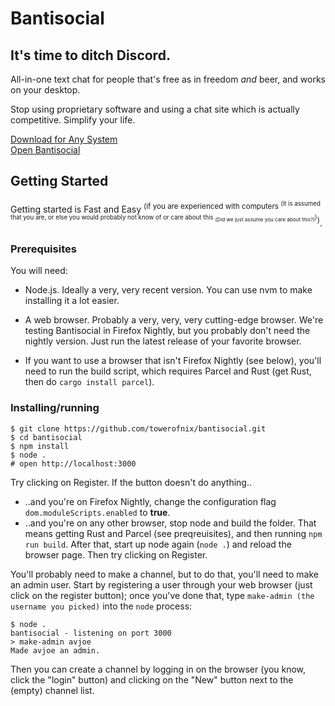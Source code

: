 # Bantisocial

## It's time to ditch Discord.

All-in-one text chat for people that's free as in freedom *and* beer, and works on your desktop.

Stop using proprietary software and using a chat site which is actually competitive. Simplify your life.

[Download for Any System](https://github.com/towerofnix/bantisocial/archive/master.zip)<br>
[Open Bantisocial](#getting-started)

## Getting Started

Getting started is Fast and Easy <sup>(if you are experienced with computers <sup>(it is assumed that you are, or else you would probably not know of or care about this <sub>(Did we just assume you care about this?)</sub>)</sup>)</sup>.

### Prerequisites

You will need:

* Node.js. Ideally a very, very recent version. You can use nvm to make installing it a lot easier.

* A web browser. Probably a very, very, very cutting-edge browser. We're testing Bantisocial in Firefox Nightly, but you probably don't need the nightly version. Just run the latest release of your favorite browser.

* If you want to use a browser that isn't Firefox Nightly (see below), you'll need to run the build script, which requires Parcel and Rust (get Rust, then do `cargo install parcel`).

### Installing/running

```
$ git clone https://github.com/towerofnix/bantisocial.git
$ cd bantisocial
$ npm install
$ node .
# open http://localhost:3000
```

Try clicking on Register. If the button doesn't do anything..

* ..and you're on Firefox Nightly, change the configuration flag `dom.moduleScripts.enabled` to **true**.
* ..and you're on any other browser, stop node and build the folder. That means getting Rust and Parcel (see preqreuisites), and then running `npm run build`. After that, start up node again (`node .`) and reload the browser page. Then try clicking on Register.

You'll probably need to make a channel, but to do that, you'll need to make an admin user. Start by registering a user through your web browser (just click on the register button); once you've done that, type `make-admin (the username you picked)` into the `node` process:

```
$ node .
bantisocial - listening on port 3000
> make-admin avjoe
Made avjoe an admin.
```

Then you can create a channel by logging in on the browser (you know, click the "login" button) and clicking on the "New" button next to the (empty) channel list.

